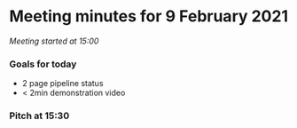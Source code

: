 # Meeting minutes for 9 February 2021

*Meeting started at 15:00*

### Goals for today
- 2 page pipeline status
- < 2min demonstration video

### Pitch at 15:30
